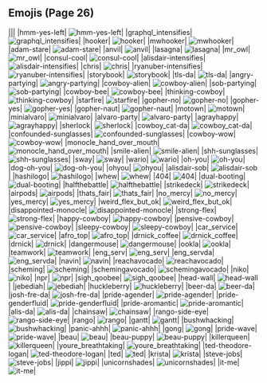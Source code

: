 
## Emojis (Page 26)
|||
|hmm-yes-left| ![hmm-yes-left](/output/hmm-yes-left)|
|graphql_intensifies| ![graphql_intensifies](/output/graphql_intensifies.gif)|
|hooker| ![hooker](/output/hooker.png)|
|mwhooker| ![mwhooker](/output/mwhooker)|
|adam-stare| ![adam-stare](/output/adam-stare.png)|
|anvil| ![anvil](/output/anvil.png)|
|lasagna| ![lasagna](/output/lasagna.png)|
|mr_owl| ![mr_owl](/output/mr_owl.png)|
|consul-cool| ![consul-cool](/output/consul-cool.png)|
|alisdair-intensifies| ![alisdair-intensifies](/output/alisdair-intensifies.gif)|
|chris| ![chris](/output/chris)|
|ryanuber-intensifies| ![ryanuber-intensifies](/output/ryanuber-intensifies.gif)|
|storybook| ![storybook](/output/storybook.png)|
|tls-da| ![tls-da](/output/tls-da.png)|
|angry-partying| ![angry-partying](/output/angry-partying.png)|
|cowboy-alien| ![cowboy-alien](/output/cowboy-alien.png)|
|sob-partying| ![sob-partying](/output/sob-partying.png)|
|cowboy-bee| ![cowboy-bee](/output/cowboy-bee.png)|
|thinking-cowboy| ![thinking-cowboy](/output/thinking-cowboy.png)|
|starfire| ![starfire](/output/starfire.gif)|
|gopher-no| ![gopher-no](/output/gopher-no.png)|
|gopher-yes| ![gopher-yes](/output/gopher-yes.png)|
|gopher-naut| ![gopher-naut](/output/gopher-naut.png)|
|motown| ![motown](/output/motown.png)|
|minialvaro| ![minialvaro](/output/minialvaro.png)|
|alvaro-party| ![alvaro-party](/output/alvaro-party.jpg)|
|agrayhappy| ![agrayhappy](/output/agrayhappy.png)|
|sherlock| ![sherlock](/output/sherlock.png)|
|cowboy_cat-da| ![cowboy_cat-da](/output/cowboy_cat-da.png)|
|confounded-sunglasses| ![confounded-sunglasses](/output/confounded-sunglasses.png)|
|cowboy-wow| ![cowboy-wow](/output/cowboy-wow.png)|
|monocle_hand_over_mouth| ![monocle_hand_over_mouth](/output/monocle_hand_over_mouth.png)|
|smile-alien| ![smile-alien](/output/smile-alien.png)|
|shh-sunglasses| ![shh-sunglasses](/output/shh-sunglasses.png)|
|sway| ![sway](/output/sway.gif)|
|wario| ![wario](/output/wario.png)|
|oh-you| ![oh-you](/output/oh-you.png)|
|dog-oh-you| ![dog-oh-you](/output/dog-oh-you.png)|
|ohyou| ![ohyou](/output/ohyou.jpg)|
|alisdair-sob| ![alisdair-sob](/output/alisdair-sob.png)|
|hashilogo| ![hashilogo](/output/hashilogo.jpg)|
|whew| ![whew](/output/whew.gif)|
|404| ![404](/output/404.png)|
|dual-booting| ![dual-booting](/output/dual-booting.png)|
|halfthebattle| ![halfthebattle](/output/halfthebattle.png)|
|strikedeck| ![strikedeck](/output/strikedeck.png)|
|airpods| ![airpods](/output/airpods.png)|
|thats_fair| ![thats_fair](/output/thats_fair.png)|
|no_mercy| ![no_mercy](/output/no_mercy.gif)|
|yes_mercy| ![yes_mercy](/output/yes_mercy.gif)|
|weird_flex_but_ok| ![weird_flex_but_ok](/output/weird_flex_but_ok.gif)|
|disappointed-monocle| ![disappointed-monocle](/output/disappointed-monocle.png)|
|strong-flex| ![strong-flex](/output/strong-flex.png)|
|happy-cowboy| ![happy-cowboy](/output/happy-cowboy.png)|
|pensive-cowboy| ![pensive-cowboy](/output/pensive-cowboy.png)|
|sleepy-cowboy| ![sleepy-cowboy](/output/sleepy-cowboy.png)|
|car_service| ![car_service](/output/car_service.jpg)|
|afro_top| ![afro_top](/output/afro_top.png)|
|drnick_coffee| ![drnick_coffee](/output/drnick_coffee.png)|
|drnick| ![drnick](/output/drnick.png)|
|dangermouse| ![dangermouse](/output/dangermouse.png)|
|ookla| ![ookla](/output/ookla.jpg)|
|teamwork| ![teamwork](/output/teamwork.jpg)|
|eng_serv| ![eng_serv](/output/eng_serv.png)|
|eng_servda| ![eng_servda](/output/eng_servda.png)|
|navin| ![navin](/output/navin.jpg)|
|reachavocado| ![reachavocado](/output/reachavocado.png)|
|scheming| ![scheming](/output/scheming.jpg)|
|schemingavocado| ![schemingavocado](/output/schemingavocado.jpg)|
|niko| ![niko](/output/niko.jpg)|
|npr| ![npr](/output/npr.png)|
|sigh_qoobee| ![sigh_qoobee](/output/sigh_qoobee.gif)|
|head-wall| ![head-wall](/output/head-wall.gif)|
|jebediah| ![jebediah](/output/jebediah.png)|
|huckleberry| ![huckleberry](/output/huckleberry.png)|
|beer-da| ![beer-da](/output/beer-da.png)|
|josh-fre-da| ![josh-fre-da](/output/josh-fre-da.png)|
|pride-agender| ![pride-agender](/output/pride-agender.png)|
|pride-genderfluid| ![pride-genderfluid](/output/pride-genderfluid.png)|
|pride-aromantic| ![pride-aromantic](/output/pride-aromantic.png)|
|alis-da| ![alis-da](/output/alis-da.png)|
|chainsaw| ![chainsaw](/output/chainsaw.png)|
|rango-side-eye| ![rango-side-eye](/output/rango-side-eye.png)|
|rango| ![rango](/output/rango.png)|
|gantt| ![gantt](/output/gantt.png)|
|bushwhacking| ![bushwhacking](/output/bushwhacking.png)|
|panic-ahhh| ![panic-ahhh](/output/panic-ahhh.gif)|
|gong| ![gong](/output/gong.png)|
|pride-wave| ![pride-wave](/output/pride-wave.png)|
|beau| ![beau](/output/beau.jpg)|
|beau-puppy| ![beau-puppy](/output/beau-puppy.jpg)|
|killerqueen| ![killerqueen](/output/killerqueen.png)|
|youre_breathtaking| ![youre_breathtaking](/output/youre_breathtaking.png)|
|ted-theodore-logan| ![ted-theodore-logan](/output/ted-theodore-logan.png)|
|ted| ![ted](/output/ted)|
|krista| ![krista](/output/krista)|
|steve-jobs| ![steve-jobs](/output/steve-jobs.jpg)|
|jippi| ![jippi](/output/jippi.jpg)|
|unicornshades| ![unicornshades](/output/unicornshades.png)|
|it-me| ![it-me](/output/it-me.gif)|